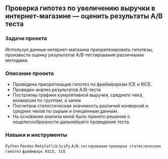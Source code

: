 ## Проверка гипотез по увеличению выручки в интернет-магазине — оценить результаты A/B теста
### Задачи проекта
Используя данные интернет-магазина приоритезировать гипотезы, произвести оценку результатов A/B-тестирования различными методами.

### Описание проекта
- Проведена приоритизация гипотез по фреймворкам ICE и RICE. 
- Проведен анализ результатов A/B-теста
- Построены графики кумулятивной выручки, среднего чека, конверсии по группам, а затем 
- Посчитана статистическая значимость различий конверсий и средних чеков по сырым и очищенным данным. 
- На основании анализа мной было принято решение о нецелесообразности дальнейшего проведения теста.

### Навыки и инструменты

`Python`
`Pandas`
`Matplotlib`
`SciPy`
`A/B-тестирование`
`проверка статистических гипотез`
`фреймворк RICE, ICE`
